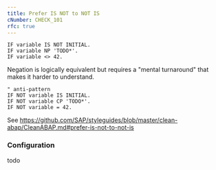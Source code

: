 ```yaml
---
title: Prefer IS NOT to NOT IS
cNumber: CHECK_101
rfc: true
---
```



```ABAP
IF variable IS NOT INITIAL.
IF variable NP 'TODO*'.
IF variable <> 42.
```

Negation is logically equivalent
but requires a "mental turnaround"
that makes it harder to understand.

```ABAP
" anti-pattern
IF NOT variable IS INITIAL.
IF NOT variable CP 'TODO*'.
IF NOT variable = 42.
```

See https://github.com/SAP/styleguides/blob/master/clean-abap/CleanABAP.md#prefer-is-not-to-not-is

### Configuration
todo
